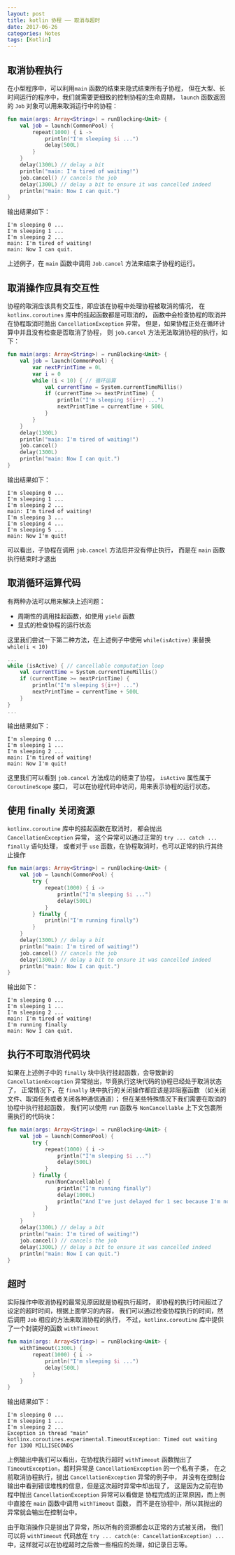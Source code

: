 ```yaml
---
layout: post
title: kotlin 协程 —— 取消与超时
date: 2017-06-26
categories: Notes
tags: [Kotlin]
---
```


## 取消协程执行

在小型程序中，可以利用`main` 函数的结束来隐式结束所有子协程，
但在大型、长时间运行的程序中，我们就需要更细致的控制协程的生命周期，
`launch` 函数返回的 `Job` 对象可以用来取消运行中的协程：

```kotlin
fun main(args: Array<String>) = runBlocking<Unit> {
    val job = launch(CommonPool) {
        repeat(1000) { i ->
            println("I'm sleeping $i ...")
            delay(500L)
        }
    }
    delay(1300L) // delay a bit
    println("main: I'm tired of waiting!")
    job.cancel() // cancels the job
    delay(1300L) // delay a bit to ensure it was cancelled indeed
    println("main: Now I can quit.")
}
```

输出结果如下：

```shell
I'm sleeping 0 ...
I'm sleeping 1 ...
I'm sleeping 2 ...
main: I'm tired of waiting!
main: Now I can quit.
```

上述例子，在 `main` 函数中调用 `Job.cancel` 方法来结束子协程的运行。


## 取消操作应具有交互性

协程的取消应该具有交互性，即应该在协程中处理协程被取消的情况，
在 `kotlinx.coroutines` 库中的挂起函数都是可取消的，
函数中会检查协程的取消并在协程取消时抛出 `CancellationException` 异常。
但是，如果协程正处在循环计算中并且没有检查是否取消了协程，
则 `job.cancel` 方法无法取消协程的执行，如下：

```kotlin
fun main(args: Array<String>) = runBlocking<Unit> {
    val job = launch(CommonPool) {
        var nextPrintTime = 0L
        var i = 0
        while (i < 10) { // 循环运算
            val currentTime = System.currentTimeMillis()
            if (currentTime >= nextPrintTime) {
                println("I'm sleeping ${i++} ...")
                nextPrintTime = currentTime + 500L
            }
        }
    }
    delay(1300L)
    println("main: I'm tired of waiting!")
    job.cancel()
    delay(1300L)
    println("main: Now I can quit.")
}
```

输出结果如下：

```shell
I'm sleeping 0 ...
I'm sleeping 1 ...
I'm sleeping 2 ...
main: I'm tired of waiting!
I'm sleeping 3 ...
I'm sleeping 4 ...
I'm sleeping 5 ...
main: Now I'm quit!
```

可以看出，子协程在调用 `job.cancel` 方法后并没有停止执行，
而是在 `main` 函数执行结束时才退出

## 取消循环运算代码

有两种办法可以用来解决上述问题：

 - 周期性的调用挂起函数，如使用 `yield` 函数
 - 显式的检查协程的运行状态

这里我们尝试一下第二种方法，在上述例子中使用 `while(isActive)` 
来替换 `while(i < 10)`

```kotlin
...
while (isActive) { // cancellable computation loop
    val currentTime = System.currentTimeMillis()
    if (currentTime >= nextPrintTime) {
        println("I'm sleeping ${i++} ...")
        nextPrintTime = currentTime + 500L
    }
}
...
```

输出结果如下：

```shell
I'm sleeping 0 ...
I'm sleeping 1 ...
I'm sleeping 2 ...
main: I'm tired of waiting!
main: Now I'm quit!
```

这里我们可以看到 `job.cancel` 方法成功的结束了协程，
`isActive` 属性属于 `CoroutineScope` 接口，
可以在协程代码中访问，用来表示协程的运行状态。

## 使用 finally 关闭资源

`kotlinx.coroutine` 库中的挂起函数在取消时，
都会抛出 `CancellationException` 异常，
这个异常可以通过正常的 `try ... catch ... finally` 语句处理，
或者对于 `use` 函数，在协程取消时，也可以正常的执行其终止操作

```kotlin
fun main(args: Array<String>) = runBlocking<Unit> {
    val job = launch(CommonPool) {
        try {
            repeat(1000) { i ->
                println("I'm sleeping $i ...")
                delay(500L)
            }
        } finally {
            println("I'm running finally")
        }
    }
    delay(1300L) // delay a bit
    println("main: I'm tired of waiting!")
    job.cancel() // cancels the job
    delay(1300L) // delay a bit to ensure it was cancelled indeed
    println("main: Now I can quit.")
}
```

输出如下：

```shell
I'm sleeping 0 ...
I'm sleeping 1 ...
I'm sleeping 2 ...
main: I'm tired of waiting!
I'm running finally
main: Now I can quit.
```

##  执行不可取消代码块

如果在上述例子中的 `finally` 块中执行挂起函数，会导致新的
`CancellationException` 异常抛出，毕竟执行这块代码的协程已经处于取消状态了，
正常情况下，在 `finally` 块中执行的关闭操作都应该是非阻塞函数
（如关闭文件、取消任务或者关闭各种通信通道）；
但在某些特殊情况下我们需要在取消的协程中执行挂起函数，
我们可以使用 `run` 函数与 `NonCancellable` 上下文包裹所需执行的代码块：

```kotlin
fun main(args: Array<String>) = runBlocking<Unit> {
    val job = launch(CommonPool) {
        try {
            repeat(1000) { i ->
                println("I'm sleeping $i ...")
                delay(500L)
            }
        } finally {
            run(NonCancellable) {
                println("I'm running finally")
                delay(1000L)
                println("And I've just delayed for 1 sec because I'm non-cancellable")
            }
        }
    }
    delay(1300L) // delay a bit
    println("main: I'm tired of waiting!")
    job.cancel() // cancels the job
    delay(1300L) // delay a bit to ensure it was cancelled indeed
    println("main: Now I can quit.")
}
```

## 超时

实际操作中取消协程的最常见原因就是协程执行超时，
即协程的执行时间超过了设定的超时时间，根据上面学习的内容，
我们可以通过检查协程执行的时间，然后调用 `Job` 相应的方法来取消协程的执行，
不过，`kotlinx.coroutine` 库中提供了一个封装好的函数 `withTimeout`

```kotlin
fun main(args: Array<String>) = runBlocking<Unit> {
    withTimeout(1300L) {
        repeat(1000) { i ->
            println("I'm sleeping $i ...")
            delay(500L)
        }
    }
}
```

输出结果如下：

```shell
I'm sleeping 0 ...
I'm sleeping 1 ...
I'm sleeping 2 ...
Exception in thread "main" kotlinx.coroutines.experimental.TimeoutException: Timed out waiting for 1300 MILLISECONDS
```

上例输出中我们可以看出，在协程执行超时 `withTimeout` 函数抛出了
`TimeoutException`，超时异常是 `CancellationException` 的一个私有子类，
在之前取消协程执行，抛出 `CancellationException` 异常的例子中，
并没有在控制台输出中看到错误堆栈的信息，但是这次超时异常中却出现了，
这是因为之前在协程中抛出 `CancellationException` 异常可以看做是
协程完成的正常原因，而上例中直接在 `main` 函数中调用 `withTimeout` 函数，
而不是在协程中，所以其抛出的异常就会输出在控制台中。
  
由于取消操作只是抛出了异常，所以所有的资源都会以正常的方式被关闭，
我们可以将 `withTimeout` 代码放在 `try ... catch(e: CancellationException) ...`
中，这样就可以在协程超时之后做一些相应的处理，如记录日志等。